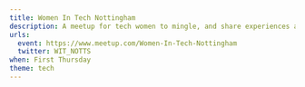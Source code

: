 ```yaml
---
title: Women In Tech Nottingham
description: A meetup for tech women to mingle, and share experiences and ideas; in order to build a great tech community.
urls:
  event: https://www.meetup.com/Women-In-Tech-Nottingham
  twitter: WIT_NOTTS
when: First Thursday
theme: tech
---
```

